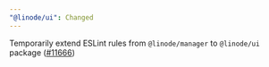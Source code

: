 ```yaml
---
"@linode/ui": Changed
---
```


Temporarily extend ESLint rules from `@linode/manager` to `@linode/ui` package ([#11666](https://github.com/linode/manager/pull/11666))
